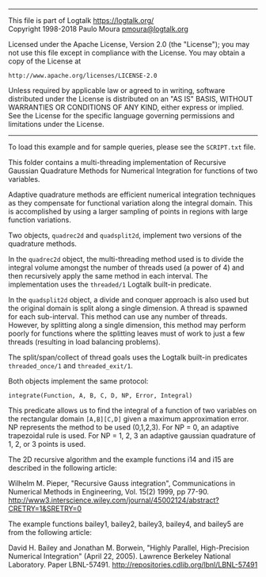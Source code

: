 ________________________________________________________________________

This file is part of Logtalk <https://logtalk.org/>  
Copyright 1998-2018 Paulo Moura <pmoura@logtalk.org>

Licensed under the Apache License, Version 2.0 (the "License");
you may not use this file except in compliance with the License.
You may obtain a copy of the License at

    http://www.apache.org/licenses/LICENSE-2.0

Unless required by applicable law or agreed to in writing, software
distributed under the License is distributed on an "AS IS" BASIS,
WITHOUT WARRANTIES OR CONDITIONS OF ANY KIND, either express or implied.
See the License for the specific language governing permissions and
limitations under the License.
________________________________________________________________________


To load this example and for sample queries, please see the `SCRIPT.txt` file.

This folder contains a multi-threading implementation of Recursive Gaussian 
Quadrature Methods for Numerical Integration for functions of two variables.

Adaptive quadrature methods are efficient numerical integration techniques
as they compensate for functional variation along the integral domain. This
is accomplished by using a larger sampling of points in regions with large 
function variations.

Two objects, `quadrec2d` and `quadsplit2d`, implement two versions of the 
quadrature methods.

In the `quadrec2d` object, the multi-threading method used is to divide 
the integral volume amongst the number of threads used (a power of 4) and 
then recursively apply the same method in each interval. The implementation 
uses the `threaded/1` Logtalk built-in predicate.

In the `quadsplit2d` object, a divide and conquer approach is also used but 
the original domain is split along a single dimension. A thread is spawned 
for each sub-interval. This method can use any number of threads. However, 
by splitting along a single dimension, this method may perform poorly for 
functions where the splitting leaves must of work to just a few threads 
(resulting in load balancing problems).

The split/span/collect of thread goals uses the Logtalk built-in predicates 
`threaded_once/1` and `threaded_exit/1`.

Both objects implement the same protocol:

    integrate(Function, A, B, C, D, NP, Error, Integral)

This predicate allows us to find the integral of a function of two variables 
on the rectangular domain `[A,B][C,D]` given a maximum approximation error.
NP represents the method to be used (0,1,2,3). For NP = 0, an adaptive 
trapezoidal rule is used. For NP = 1, 2, 3 an adaptive gaussian quadrature of
1, 2, or 3 points is used.


The 2D recursive algorithm and the example functions i14 and i15 are described
in the following article:

Wilhelm M. Pieper, "Recursive Gauss integration",
Communications in Numerical Methods in Engineering, Vol. 15(2) 1999, pp 77-90.
http://www3.interscience.wiley.com/journal/45002124/abstract?CRETRY=1&SRETRY=0

The example functions bailey1, bailey2, bailey3, bailey4, and bailey5 are from
the following article:

David H. Bailey and Jonathan M. Borwein, 
"Highly Parallel, High-Precision Numerical Integration" (April 22, 2005). 
Lawrence Berkeley National Laboratory. Paper LBNL-57491. 
http://repositories.cdlib.org/lbnl/LBNL-57491
